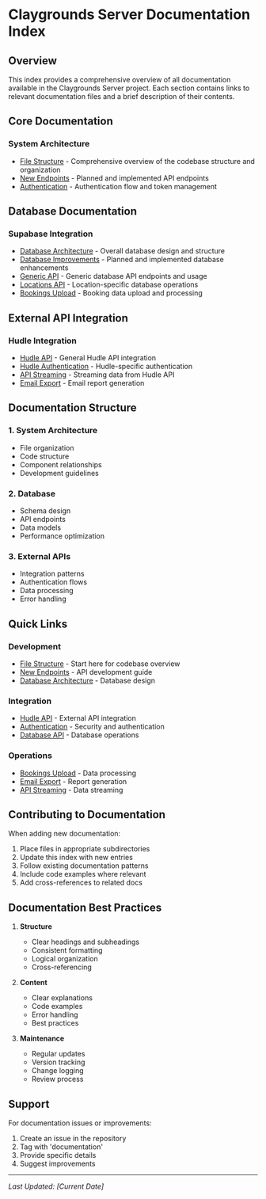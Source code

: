 # Claygrounds Server Documentation Index

## Overview
This index provides a comprehensive overview of all documentation available in the Claygrounds Server project. Each section contains links to relevant documentation files and a brief description of their contents.

## Core Documentation

### System Architecture
- [File Structure](FILE_STRUCTURE.md) - Comprehensive overview of the codebase structure and organization
- [New Endpoints](NEW_ENDPOINTS_TO_IMPLEMENT.md) - Planned and implemented API endpoints
- [Authentication](AUTH.md) - Authentication flow and token management

## Database Documentation

### Supabase Integration
- [Database Architecture](Supabase/DB_ARCHITECTURE.md) - Overall database design and structure
- [Database Improvements](Supabase/DB_IMPROVEMENTS.md) - Planned and implemented database enhancements
- [Generic API](Supabase/DB_GENERIC_API.md) - Generic database API endpoints and usage
- [Locations API](Supabase/DB_LOCATIONS_API.md) - Location-specific database operations
- [Bookings Upload](Supabase/BOOKINGS_UPLOAD_DB.md) - Booking data upload and processing

## External API Integration

### Hudle Integration
- [Hudle API](Hudle/HUDLE_API.md) - General Hudle API integration
- [Hudle Authentication](Hudle/HUDLE_AUTH.md) - Hudle-specific authentication
- [API Streaming](Hudle/HUDLE_API_STREAMING.md) - Streaming data from Hudle API
- [Email Export](Hudle/HUDLE_EMAIL_EXPORT.md) - Email report generation

## Documentation Structure

### 1. System Architecture
- File organization
- Code structure
- Component relationships
- Development guidelines

### 2. Database
- Schema design
- API endpoints
- Data models
- Performance optimization

### 3. External APIs
- Integration patterns
- Authentication flows
- Data processing
- Error handling

## Quick Links

### Development
- [File Structure](FILE_STRUCTURE.md) - Start here for codebase overview
- [New Endpoints](NEW_ENDPOINTS_TO_IMPLEMENT.md) - API development guide
- [Database Architecture](Supabase/DB_ARCHITECTURE.md) - Database design

### Integration
- [Hudle API](Hudle/HUDLE_API.md) - External API integration
- [Authentication](AUTH.md) - Security and authentication
- [Database API](Supabase/DB_GENERIC_API.md) - Database operations

### Operations
- [Bookings Upload](Supabase/BOOKINGS_UPLOAD_DB.md) - Data processing
- [Email Export](Hudle/HUDLE_EMAIL_EXPORT.md) - Report generation
- [API Streaming](Hudle/HUDLE_API_STREAMING.md) - Data streaming

## Contributing to Documentation

When adding new documentation:
1. Place files in appropriate subdirectories
2. Update this index with new entries
3. Follow existing documentation patterns
4. Include code examples where relevant
5. Add cross-references to related docs

## Documentation Best Practices

1. **Structure**
   - Clear headings and subheadings
   - Consistent formatting
   - Logical organization
   - Cross-referencing

2. **Content**
   - Clear explanations
   - Code examples
   - Error handling
   - Best practices

3. **Maintenance**
   - Regular updates
   - Version tracking
   - Change logging
   - Review process

## Support

For documentation issues or improvements:
1. Create an issue in the repository
2. Tag with 'documentation'
3. Provide specific details
4. Suggest improvements

---

*Last Updated: [Current Date]* 
